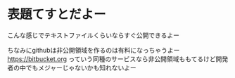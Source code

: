 # 表題てすとだよー
こんな感じでテキストファイルくらいならすぐ公開できるよー

ちなみにgithubは非公開領域を作るのは有料になっちゃうよー
https://bitbucket.org っていう同種のサービスなら非公開領域ももてるけど開発者の中でもメジャーじゃないかも知れないよー
